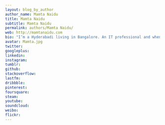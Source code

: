 ```yaml
---
layout: blog_by_author
author_name: Mamta Naidu
title: Mamta Naidu
subtitle: Mamta Naidu
permalink: authors/Mamta Naidu/
web: http://mamtanaidu.com
bio: "I’m a Hyderabadi living in Bangalore. An IT professional and when I’m not doing IT stuff I’m spending most of my time around horses and snakes with a camera dangling from my neck. I’m passionate about horses and horse riding, and I spend most of my weekends riding horses. I also find snakes very mysterious and beautiful, and I make sure I have some jungle time every month. Generally a wildlife enthusiast, kicked about anything that has to do with conservation, wildlife or otherwise. I also love to trek and travel the world. Mighty and addictive Himalayas is my favorite place in the world. I capture my experiences through photography and writing. More here: http://mamtanaidu.com/mamta-naidu-high-on-life/"
avatar: Mamta.jpg
twitter: 
googleplus:
linkedin:
instagram:
tumblr:
github:
stackoverflow:
lastfm:
dribbble:
pinterest:
foursquare:
steam:
youtube:
soundcloud:
weibo:
flickr:
---
```


